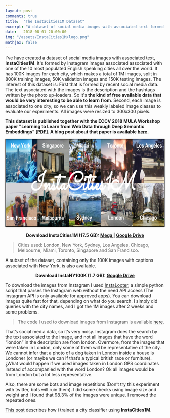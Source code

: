 ```yaml
---
layout: post
comments: true
title:  "The InstaCities1M Dataset"
excerpt: "A dataset of social media images with associated text formed by Instagram images associated with one of the 10 most populated English speaking cities."
date:   2018-08-01 20:00:00
img: "/assets/InstaCities1M/logo.png"
mathjax: false
---
```


I've have created a dataset of social media images with associated text, **InstaCities1M**. It's formed by Instagram images associated associated with one of the 10 most populated English speaking cities all over the world. It has 100K images for each city, which makes a total of 1M images, split in 800K training images, 50K validation images and 150K testing images. The interest of this dataset is: First that is formed by recent social media data. The text associated with the images is the description and the hashtags written by the photo up-loaders. So it's **the kind of free available data that would be very interesting to be able to learn from**. Second, each image is associated to one city, so we can use this weakly labeled image classes to evaluate our experiments. All images were resized to 300x300 pixels.

**This dataset is published together with the ECCV 2018 MULA Workshop paper "Learning to Learn from Web Data through Deep Semantic Embeddings" [[PDF](https://arxiv.org/abs/1808.06368)]. A blog post about that paper is available [here](https://gombru.github.io/2018/08/01/learning_from_web_data/).** 

<div class="imgcap">
<img src="/assets/InstaCities1M/logo.png" height="280">
</div>

<p align="center">    
<b>
Download InstaCities1M (17.5 GB): 
  <a href="https://mega.nz/#!GRQkDSKD!kUN8JdZOHquqOwdMR4JHTsXBmWIRjnbFT70AWrQBaig"> Mega </a> | 
  <a href="https://google.com"> Google Drive </a>
  </b>
</p>

> Cities used: London, New York, Sydney, Los Angeles, Chicago, Melbourne, Miami, Toronto, Singapore and San Francisco.

A subset of the dataset, containing only the 100K images with captions associated with New York, is also available.
<p align="center">    
<b>
Download InstaNY100K (1.7 GB): 
  <a href="https://drive.google.com/file/d/1blGgEOlrHrM0-NAQxYVRwMlfiHDvVHXb/view?usp=sharing">Google Drive</a>
</b>
</p>

To download the images from Instagram I used [InstaLooter](https://github.com/althonos/InstaLooter), a simple python script that parses the Instagram web without the need API access (The instagram API is only available for approved apps). You can download images quite fast for that, depending on what do you search. I simply did queries with the city names, and I got the 1M images after 2 weeks and some problems. 

> The code I used to download images from Instagram is available [here](https://github.com/gombru/SocialMediaWeakLabeling/tree/master/instagram).

That’s social media data, so it’s very noisy. Instagram does the search by the text associated to the image, and not all images that have the word “london” in the description are from london. Overmore, from the images that were taken in London, only some of them will be representative of the city. We cannot infer that a photo of a dog taken in London inside a house is Londoner (or maybe we can if that’s a typical british race or furniture). 
¿What would happen if we used images taken in London GPS coordinates instead of accompanied with the word London? Ok all images would be from London but a lot less representative.

Also, there are some bots and image repetitions (Don’t try this experiment with twitter, bots will ruin them). I did some checks using image size and weight and I found that 98.3% of the images were unique. I removed the repeated ones. 

[This post](https://gombru.github.io/2017/06/25/city_classifier/) describes how i trained a city classifier using **InstaCities1M**.

